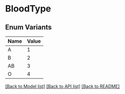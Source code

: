 # BloodType

## Enum Variants

| Name | Value |
|---- | -----|
| A | 1 |
| B | 2 |
| AB | 3 |
| O | 4 |


[[Back to Model list]](../README.md#documentation-for-models) [[Back to API list]](../README.md#documentation-for-api-endpoints) [[Back to README]](../README.md)


